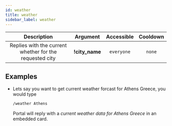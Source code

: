 ```yaml
---
id: weather
title: weather
sidebar_label: weather
---
```


|                       Description                       |    Argument    | Accessible | Cooldown |
| :-----------------------------------------------------: | :------------: | :--------: | :------: |
| Replies with the current whether for the requested city | **!city_name** | `everyone` |  `none`  |

## Examples

- Lets say you want to get current weather forcast for Athens Greece, you would type

  ```bash
  /weather Athens
  ```

  Portal will reply with a _current weather data for Athens Greece_ in an embedded card.
